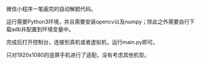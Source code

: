 微信小程序一笔画完的自动解题代码。

运行需要Python3环境，并且需要安装opencv以及numpy；除此之外需要自行下载adb并配置到环境变量中。

完成后打开控制台，连接到真机或者虚拟机，运行main.py即可。

只对1920x1080的竖屏手机进行了适配，没有考虑其他机型。